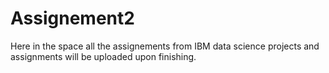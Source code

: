 # Assignement2

Here in the space all the assignements from IBM data science projects and assignments will be uploaded upon finishing.

